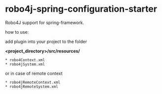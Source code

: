 # robo4j-spring-configuration-starter
Robo4J support for spring-framework. 

how to use:

add plugin into your project 
to the folder
 
**<project_directory>/src/resources/**

    * robo4Context.xml 
    * robo4jSystem.xml

or in case of remote context

    * robo4jRemoteContext.xml 
    * robo4jRemoteSystem.xml


